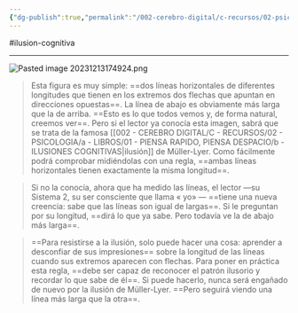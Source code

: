```yaml
---
{"dg-publish":true,"permalink":"/002-cerebro-digital/c-recursos/02-psicologia/a-libros/01-piensa-rapido-piensa-despacio/a1a-ilusion-de-muller-lyer/"}
---
```


#ilusion-cognitiva

---
![Pasted image 20231213174924.png](/img/user/900%20-%20ANEXO/Pasted%20image%2020231213174924.png)
> Esta figura es muy simple: ==dos líneas horizontales de diferentes longitudes que tienen en los extremos dos flechas que apuntan en direcciones opuestas==. La línea de abajo es obviamente más larga que la de arriba. ==Esto es lo que todos vemos y, de forma natural, creemos ver==. Pero si el lector ya conocía esta imagen, sabrá que se trata de la famosa [[002 - CEREBRO DIGITAL/C - RECURSOS/02 - PSICOLOGIA/a - LIBROS/01 - PIENSA RAPIDO, PIENSA DESPACIO/b - ILUSIONES COGNITIVAS\|ilusión]] de Müller-Lyer. Como fácilmente podrá comprobar midiéndolas con una regla, ==ambas líneas horizontales tienen exactamente la misma longitud==.

> Si no la conocía, ahora que ha medido las líneas, el lector —su Sistema 2, su ser consciente que llama « yo» — ==tiene una nueva creencia: sabe que las líneas son igual de largas==. Si le preguntan por su longitud, ==dirá lo que ya sabe. Pero todavía ve la de abajo más larga==.

>==Para resistirse a la ilusión, solo puede hacer una cosa: aprender a desconfiar de sus impresiones== sobre la longitud de las líneas cuando sus extremos aparecen con flechas. Para poner en práctica esta regla, ==debe ser capaz de reconocer el patrón ilusorio y recordar lo que sabe de él==. Si puede hacerlo, nunca será engañado de nuevo por la ilusión de Müller-Lyer. ==Pero seguirá viendo una línea más larga que la otra==.